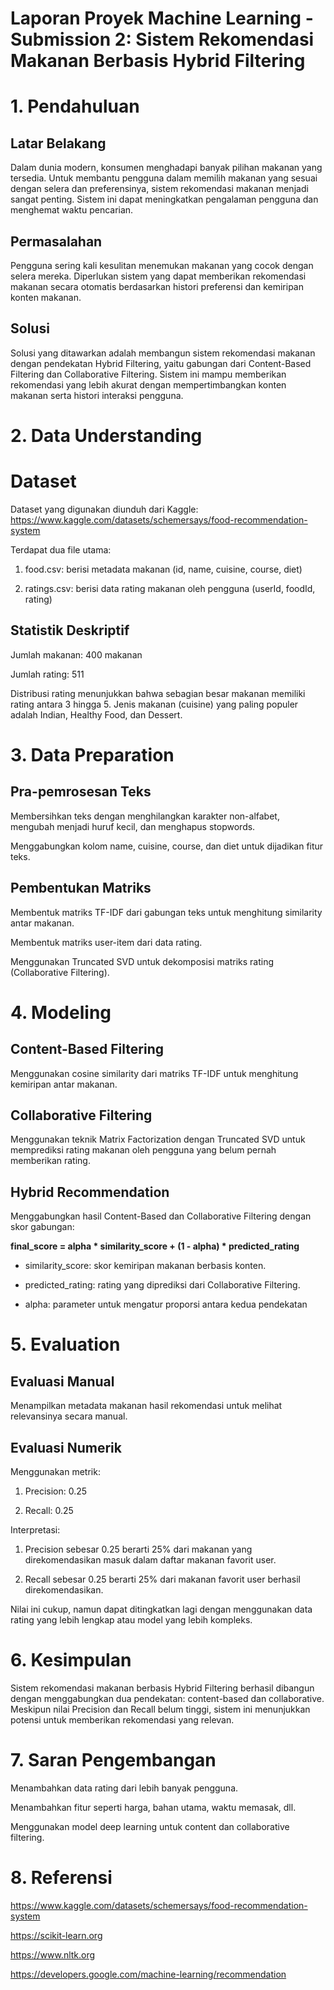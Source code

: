 # Laporan Proyek Machine Learning - Submission 2: Sistem Rekomendasi Makanan Berbasis Hybrid Filtering

# 1. Pendahuluan

## Latar Belakang

Dalam dunia modern, konsumen menghadapi banyak pilihan makanan yang tersedia. Untuk membantu pengguna dalam memilih makanan yang sesuai dengan selera dan preferensinya, sistem rekomendasi makanan menjadi sangat penting. Sistem ini dapat meningkatkan pengalaman pengguna dan menghemat waktu pencarian.

## Permasalahan

Pengguna sering kali kesulitan menemukan makanan yang cocok dengan selera mereka. Diperlukan sistem yang dapat memberikan rekomendasi makanan secara otomatis berdasarkan histori preferensi dan kemiripan konten makanan.

## Solusi

Solusi yang ditawarkan adalah membangun sistem rekomendasi makanan dengan pendekatan Hybrid Filtering, yaitu gabungan dari Content-Based Filtering dan Collaborative Filtering. Sistem ini mampu memberikan rekomendasi yang lebih akurat dengan mempertimbangkan konten makanan serta histori interaksi pengguna.

# 2. Data Understanding

# Dataset

Dataset yang digunakan diunduh dari Kaggle: https://www.kaggle.com/datasets/schemersays/food-recommendation-system

Terdapat dua file utama:

1. food.csv: berisi metadata makanan (id, name, cuisine, course, diet)

2. ratings.csv: berisi data rating makanan oleh pengguna (userId, foodId, rating)

## Statistik Deskriptif

Jumlah makanan: 400 makanan

Jumlah rating: 511

Distribusi rating menunjukkan bahwa sebagian besar makanan memiliki rating antara 3 hingga 5. Jenis makanan (cuisine) yang paling populer adalah Indian, Healthy Food, dan Dessert.

# 3. Data Preparation

## Pra-pemrosesan Teks

Membersihkan teks dengan menghilangkan karakter non-alfabet, mengubah menjadi huruf kecil, dan menghapus stopwords.

Menggabungkan kolom name, cuisine, course, dan diet untuk dijadikan fitur teks.

## Pembentukan Matriks

Membentuk matriks TF-IDF dari gabungan teks untuk menghitung similarity antar makanan.

Membentuk matriks user-item dari data rating.

Menggunakan Truncated SVD untuk dekomposisi matriks rating (Collaborative Filtering).

# 4. Modeling

## Content-Based Filtering

Menggunakan cosine similarity dari matriks TF-IDF untuk menghitung kemiripan antar makanan.

## Collaborative Filtering

Menggunakan teknik Matrix Factorization dengan Truncated SVD untuk memprediksi rating makanan oleh pengguna yang belum pernah memberikan rating.

## Hybrid Recommendation

Menggabungkan hasil Content-Based dan Collaborative Filtering dengan skor gabungan:

**final_score = alpha * similarity_score + (1 - alpha) * predicted_rating**
- similarity_score: skor kemiripan makanan berbasis konten.

- predicted_rating: rating yang diprediksi dari Collaborative Filtering.

- alpha: parameter untuk mengatur proporsi antara kedua pendekatan

# 5. Evaluation

## Evaluasi Manual

Menampilkan metadata makanan hasil rekomendasi untuk melihat relevansinya secara manual.

## Evaluasi Numerik

Menggunakan metrik:

1. Precision: 0.25

2. Recall: 0.25

Interpretasi:

1. Precision sebesar 0.25 berarti 25% dari makanan yang direkomendasikan masuk dalam daftar makanan favorit user.

2. Recall sebesar 0.25 berarti 25% dari makanan favorit user berhasil direkomendasikan.

Nilai ini cukup, namun dapat ditingkatkan lagi dengan menggunakan data rating yang lebih lengkap atau model yang lebih kompleks.

# 6. Kesimpulan

Sistem rekomendasi makanan berbasis Hybrid Filtering berhasil dibangun dengan menggabungkan dua pendekatan: content-based dan collaborative. Meskipun nilai Precision dan Recall belum tinggi, sistem ini menunjukkan potensi untuk memberikan rekomendasi yang relevan.

# 7. Saran Pengembangan

Menambahkan data rating dari lebih banyak pengguna.

Menambahkan fitur seperti harga, bahan utama, waktu memasak, dll.

Menggunakan model deep learning untuk content dan collaborative filtering.

# 8. Referensi

https://www.kaggle.com/datasets/schemersays/food-recommendation-system

https://scikit-learn.org

https://www.nltk.org

https://developers.google.com/machine-learning/recommendation

